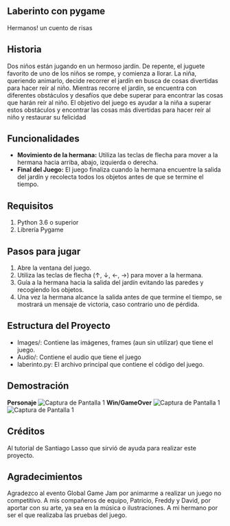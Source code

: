 ## Laberinto con pygame
Hermanos! un cuento de risas
## Historia
Dos niños están jugando en un hermoso jardín. De repente, el juguete favorito de uno de los niños se rompe, y comienza a llorar. La niña, queriendo animarlo, decide recorrer el jardín en busca de cosas divertidas para hacer reír al niño. Mientras recorre el jardín, se encuentra con diferentes obstáculos y desafíos que debe superar para encontrar las cosas que harán reír al niño. El objetivo del juego es ayudar a la niña a superar estos obstáculos y encontrar las cosas más divertidas para hacer reír al niño y restaurar su felicidad
## Funcionalidades
- **Movimiento de la hermana:** Utiliza las teclas de flecha para mover a la hermana hacia arriba, abajo, izquierda o derecha.
- **Final del Juego:** El juego finaliza cuando la hermana encuentre la salida del jardín y recolecta todos los objetos antes de que se termine el tiempo.
## Requisitos
1. Python 3.6 o superior
2. Librería Pygame
## Pasos para jugar
1. Abre la ventana del juego.
2. Utiliza las teclas de flecha (↑, ↓, ←, →) para mover a la hermana.
3. Guía a la hermana hacia la salida del jardín evitando las paredes y recogiendo los objetos.
4. Una vez la hermana alcance la salida antes de que termine el tiempo, se mostrará un mensaje de victoria, caso contrario uno de pérdida.
## Estructura del Proyecto
- Images/: Contiene las imágenes, frames (aun sin utilizar) que tiene el juego.
- Audio/: Contiene el audio que tiene el juego
- laberinto.py: El archivo principal que contiene el código del juego.
## Demostración
**Personaje**
![Captura de Pantalla 1](Laberinto/Images/niña.png)
**Win/GameOver**
![Captura de Pantalla 1](Laberinto/Images/win.png) ![Captura de Pantalla 1](Laberinto/Images/gameover.png)
## Créditos
Al tutorial de Santiago Lasso que sirvió de ayuda para realizar este proyecto.
## Agradecimientos
Agradezco al evento Global Game Jam por animarme a realizar un juego no competitivo. A mis compañeros de equipo, Patricio, Freddy y David,  por aportar con su arte, ya sea en la música o ilustraciones. A mi hermano por ser el que realizaba las pruebas del juego. 
